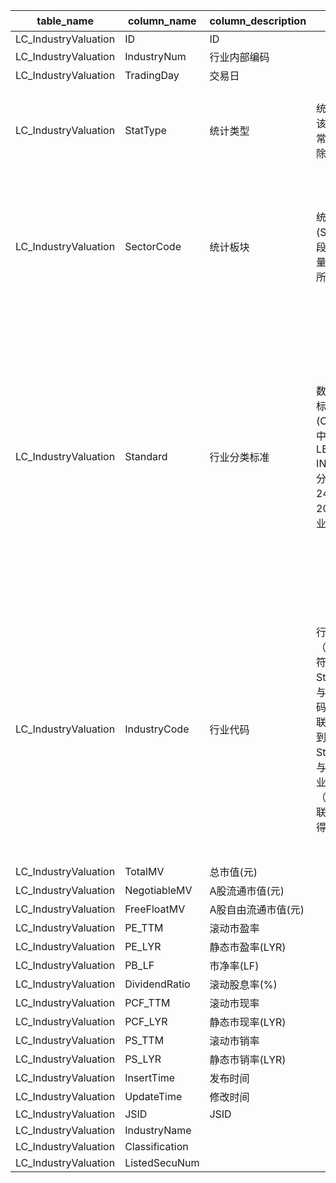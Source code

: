 | table_name | column_name| column_description | 注释 | Annotation|
|---|---|---|---|---|
| LC_IndustryValuation | ID | ID || |
| LC_IndustryValuation | IndustryNum| 行业内部编码 || |
| LC_IndustryValuation | TradingDay | 交易日 || |
| LC_IndustryValuation | StatType | 统计类型 | 统计类型(StatType)，该字段固定以下数值型常量：2-整体法不剔除负值 | StatType, this field is fixed with the following numeric constants: 2 - the overall method does not exclude negative values |
| LC_IndustryValuation | SectorCode | 统计板块 | 统计板块(SectorCode)，该字段固定以下数值型常量：5-沪、深及北交所市场 | "SectorCode (statistical sector), this field is fixed with the following numeric constants: 5-Shanghai, Shenzhen and Beijing Stock Exchange markets"|
| LC_IndustryValuation | Standard | 行业分类标准 | 数值型常量。行业分类标准(Standard)与(CT_SystemConst)表中的DM字段关联，令LB = 1081 AND DM IN (24,41)，得到行业分类标准的具体描述：24-申万行业分类2014版，41-申万行业分类2021版。| Numeric constant. The industry classification standard (Standard) is associated with the DM field in the (CT_SystemConst) table, with LB = 1081 AND DM IN (24,41), yielding the specific description of the industry classification standard: 24-Shenwan Industry Classification 2014 Edition, 41-Shenwan Industry Classification 2021 Edition. |
| LC_IndustryValuation | IndustryCode | 行业代码 | 行业代码（IndustryCode），字符型常量：当Standard=24时，与“系统常量表”的“代码（DM）”关联，“LB=1804”，得到行业名称；当Standard=41时，与“行业类别表”的“行业代码（IndustryCode）”关联，“Standard=41”，得到行业名称 | Industry Code, string constant: When Standard equals 24, it is associated with the "Code (DM)" in the "System Constants Table", "LB=1804" to obtain the industry name; when Standard equals 41, it is associated with the "Industry Code (IndustryCode)" in the "Industry Category Table", "Standard=41" to obtain the industry name.|
| LC_IndustryValuation | TotalMV| 总市值(元) || |
| LC_IndustryValuation | NegotiableMV | A股流通市值(元)|| |
| LC_IndustryValuation | FreeFloatMV| A股自由流通市值(元)|| |
| LC_IndustryValuation | PE_TTM | 滚动市盈率|| |
| LC_IndustryValuation | PE_LYR | 静态市盈率(LYR)|| |
| LC_IndustryValuation | PB_LF| 市净率(LF) || |
| LC_IndustryValuation | DividendRatio| 滚动股息率(%)|| |
| LC_IndustryValuation | PCF_TTM| 滚动市现率 || |
| LC_IndustryValuation | PCF_LYR| 静态市现率(LYR)|| |
| LC_IndustryValuation | PS_TTM | 滚动市销率|| |
| LC_IndustryValuation | PS_LYR | 静态市销率(LYR)|| |
| LC_IndustryValuation | InsertTime | 发布时间 || |
| LC_IndustryValuation | UpdateTime | 修改时间 || |
| LC_IndustryValuation | JSID | JSID || |
| LC_IndustryValuation | IndustryName | || |
| LC_IndustryValuation | Classification | || |
| LC_IndustryValuation | ListedSecuNum| || |